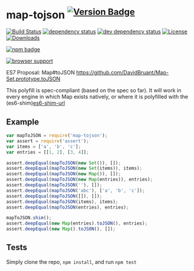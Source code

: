 # map-tojson <sup>[![Version Badge][2]][1]</sup>

[![Build Status][3]][4]
[![dependency status][5]][6]
[![dev dependency status][7]][8]
[![License][license-image]][license-url]
[![Downloads][downloads-image]][downloads-url]

[![npm badge][11]][1]

[![browser support][9]][10]

ES7 Proposal: Map#toJSON https://github.com/DavidBruant/Map-Set.prototype.toJSON

This polyfill is spec-compliant (based on the spec so far).
It will work in every engine in which Map exists natively, or where it is polyfilled with the (es6-shim)[es6-shim-url]

## Example

```js
var mapToJSON = require('map-tojson');
var assert = require('assert');
var items = ['a', 'b', 'c'];
var entries = [[1, 2], [3, 4]];

assert.deepEqual(mapToJSON(new Set()), []);
assert.deepEqual(mapToJSON(new Set(items)), items);
assert.deepEqual(mapToJSON(new Map()), []);
assert.deepEqual(mapToJSON(new Map(entries)), entries);
assert.deepEqual(mapToJSON(''), []);
assert.deepEqual(mapToJSON('abc'), ['a', 'b', 'c']);
assert.deepEqual(mapToJSON([]), []);
assert.deepEqual(mapToJSON(items), items);
assert.deepEqual(mapToJSON(entries), entries);

mapToJSON.shim();
assert.deepEqual(new Map(entries).toJSON(), entries);
assert.deepEqual(new Map().toJSON(), []);

```

## Tests
Simply clone the repo, `npm install`, and run `npm test`

[1]: https://npmjs.org/package/map-tojson
[2]: http://vb.teelaun.ch/ljharb/map-tojson.svg
[3]: https://travis-ci.org/ljharb/map-tojson.svg
[4]: https://travis-ci.org/ljharb/map-tojson
[5]: https://david-dm.org/ljharb/map-tojson.svg
[6]: https://david-dm.org/ljharb/map-tojson
[7]: https://david-dm.org/ljharb/map-tojson/dev-status.svg
[8]: https://david-dm.org/ljharb/map-tojson#info=devDependencies
[9]: https://ci.testling.com/ljharb/map-tojson.png
[10]: https://ci.testling.com/ljharb/map-tojson
[11]: https://nodei.co/npm/map-tojson.png?downloads=true&stars=true
[license-image]: http://img.shields.io/npm/l/map-tojson.svg
[license-url]: LICENSE
[downloads-image]: http://img.shields.io/npm/dm/map-tojson.svg
[downloads-url]: http://npm-stat.com/charts.html?package=map-tojson
[es6-shim-url]: https://github.com/es-shims/es6-shim
